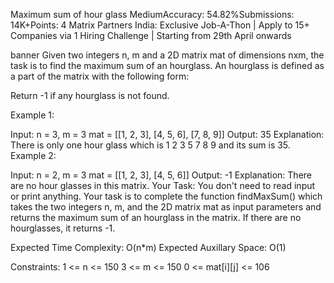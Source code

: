 Maximum sum of hour glass
MediumAccuracy: 54.82%Submissions: 14K+Points: 4
Matrix Partners India: Exclusive Job-A-Thon | Apply to 15+ Companies via 1 Hiring Challenge | Starting from 29th April onwards

banner
Given two integers n, m and a 2D matrix mat of dimensions nxm, the task is to find the maximum sum of an hourglass.
An hourglass is defined as a part of the matrix with the following form:



Return -1 if any hourglass is not found.

Example 1:

Input:
n = 3, m = 3
mat = [[1, 2, 3],
       [4, 5, 6],
       [7, 8, 9]]
Output:
35
Explanation:
There is only one hour glass which is
1 2 3
  5
7 8 9   and its sum is 35.
Example 2:

Input:
n = 2, m = 3
mat = [[1, 2, 3],
       [4, 5, 6]]
Output:
-1
Explanation:
There are no hour glasses in this matrix.
Your Task:
You don't need to read input or print anything. Your task is to complete the function findMaxSum() which takes the two integers n, m, and the 2D matrix mat as input parameters and returns the maximum sum of an hourglass in the matrix. If there are no hourglasses, it returns -1.

Expected Time Complexity: O(n*m)
Expected Auxillary Space: O(1)

Constraints:
1 <= n <= 150
3 <= m <= 150
0 <= mat[i][j] <= 106